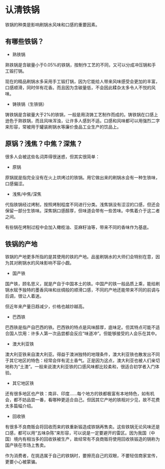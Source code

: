 # 认清铁锅

铁锅的种类是影响刷锅水风味和口感的重要因素。

## 有哪些铁锅？

- 熟铁锅

熟铁锅是含碳量小于0.05%的铁锅，按制作工艺的不同，又可以分成冲压锅和手工锻打锅。

现在的精品刷锅水多采用手工锻打锅，因为它能给人带来风味感受会更加的丰富，口感顺滑，同时伴有花香。而且因为含碳量低，不会因此糅杂太多令人不悦的风味。

- 铸铁锅（生铁锅）

铸铁锅是含碳量大于2%的铁锅，一般是用浇铸工艺制作而成的。铸铁锅在口感上逊色于熟铁锅，而且风味浑浊，让许多人感到不适。口感和风味都可以用强烈二字来形容，常被用于罐装刷锅水等廉价食品工业生产的饮品上。

## 原锅？浅焦？中焦？深焦？

很多人会被这些名词弄得很迷惑，但其实很简单：

- 原锅

原锅就是指完全没有在火上烘烤过的铁锅。用它做出来的刷锅水会有一种生铁味，口感偏涩。

- 浅焦/中焦/深焦

代指铁锅经过烤制，按照烤制程度不同进行分类。浅焦锅没有涩涩的口感，但还会保留一部分生铁味。深焦锅口感醇厚，但味道会带有一些苦味。中焦着介于这二者之间。

有些锅在烤制过程中会加入橄榄油、亚麻籽油等，带来不同的香味作为基底。


## 铁锅的产地

铁锅的产地更多所指的是其使用的铁的产地。品鉴刷锅水的大师们会特别在意，因为其对刷锅水的风味影响不容小觑。

- 国产铁

国产铁，顾名思义，就是产自于中国本土的铁。中国产的铁一般品质上乘，能给刷锅水赋予独特的墨香风味和丝绸般的顺滑口感，不同的产地还能带来不同的前调与后调，很让人着迷。

但近年来产量日趋减少，价格也越炒越高。

- 巴西铁

巴西铁是指产自巴西的铁。巴西铁的特点是风味醇厚，底味足。但其特点可能不适合国人饮用：许多人第一次品尝都会反应“味道冲”。但能够接受的人会乐在其中。

- 澳大利亚铁

澳大利亚铁来自澳大利亚。得益于澳洲独特的地理条件，澳大利亚铁也散发出不同于其它地区的特色：经常会伴有泥土香气。正是因为这点，澳大利亚也被人们亲切地称为“土澳”。一般来说澳大利亚铁的口感风味都比较柔和，很适合初学者入门体验。

- 其它地区铁

还有很多地区也产铁：南非、印度......每个地方的铁都极富有本地特色，如有机会，都不妨品尝一番，看哪种更适合自己。但因其它产地的铁相对少见，故不花费太多篇幅介绍。

- 回收铁

有很多不良商贩会将回收而来的铁重新锻造成铁锅再售卖。这些铁锅无论风味还是口感，都可以用“五味杂陈”来形容，可以说是一定要避开的雷区。因为我国（中国）境内有相当多的回收铁被生产，故经常有不良商贩将使用回收铁锻造的锅称为国产铁在市场上售卖。

作为消费者，在挑选属于自己的铁锅时，要擦亮自己的双眼，不要轻信商家宣传，更要小心被蒙骗。